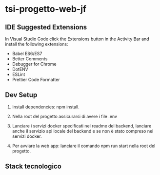 # tsi-progetto-web-jf

## IDE Suggested Extensions

In Visual Studio Code click the Extensions button in the Activity Bar and install the following extensions:

- Babel ES6/ES7
- Better Comments
- Debugger for Chrome
- DotENV
- ESLint
- Prettier Code Formatter

## Dev Setup

1. Install dependencies: npm install.

2. Nella root del progetto assicurarsi di avere i file .env

3. Lanciare i servizi docker specificati nel readme del backend, lanciare anche il servizio api locale del backend e se non è stato compreso nei servizi docker.

4. Per avviare la web app: lanciare il comando npm run start nella root del progetto.

## Stack tecnologico
